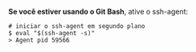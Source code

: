 **Se você estiver usando o Git Bash**, ative o ssh-agent:
```shell
# iniciar o ssh-agent em segundo plano
$ eval "$(ssh-agent -s)"
> Agent pid 59566
```
